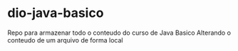 # dio-java-basico
Repo para armazenar todo o conteudo do curso de Java Basico
Alterando o conteudo de um arquivo de forma local
